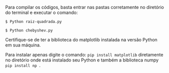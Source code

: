Para compilar os códigos, basta entrar nas pastas corretamente no diretório do terminal e executar o comando:

```
$ Python raiz-quadrada.py 
```
```
$ Python chebyshev.py 
```

Certifique-se de ter a biblioteca do matplotlib instalada na versão Python em sua máquina.

Para instalar apenas digite o comando: ```pip install matplotlib``` diretamente no diretório onde está instalado seu Python e também a biblioteca numpy ```pip install np ```.


